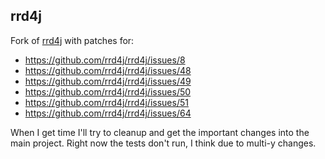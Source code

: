 
## rrd4j

Fork of [rrd4j](https://github.com/rrd4j/rrd4j) with patches for:

* https://github.com/rrd4j/rrd4j/issues/8
* https://github.com/rrd4j/rrd4j/issues/48
* https://github.com/rrd4j/rrd4j/issues/49
* https://github.com/rrd4j/rrd4j/issues/50
* https://github.com/rrd4j/rrd4j/issues/51
* https://github.com/rrd4j/rrd4j/issues/64

When I get time I'll try to cleanup and get the important changes into the main project. Right
now the tests don't run, I think due to multi-y changes.
